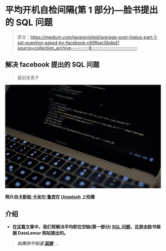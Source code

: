 # 平均开机自检间隔(第 1 部分)—脸书提出的 SQL 问题

> 原文：<https://medium.com/javarevisited/average-post-hiatus-part-1-sql-question-asked-by-facebook-c69fbac0bded?source=collection_archive---------6----------------------->

## 解决 facebook 提出的 SQL 问题

> 最初发表于[](https://asyncq.com/average-post-hiatus-part-1-sql-question-asked-by-facebook)

**![](img/fbe74fae5279044dbf64821d919ede26.png)**

**照片由[卡斯帕·卡米尔·鲁宾](https://unsplash.com/@casparrubin?utm_source=medium&utm_medium=referral)在 [Unsplash](https://unsplash.com?utm_source=medium&utm_medium=referral) 上拍摄**

## **介绍**

*   **在这篇文章中，我们将解决平均职位空缺(第一部分) [SQL 问题](https://www.java67.com/2019/08/microsoft-sql-server-phone-interview-questions-answers.html)，这是由脸书根据 DataLemur 网站提出的。**

> ***如果你不知道* [*狐猴*](https://datalemur.com/) …**